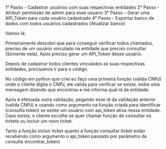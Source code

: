 1° Passo - Cadastrar usuários com suas respectivas entidades
2° Passo - Atribuir permissão de admin para esse usuario
3° Passo - Gerar uma API_Token para cada usuário cadastrado
4° Passo - Exportar banco de dados com todos usuários cadastrados (Atualizar banco)
 

Vamos lá:

Primeiramente descobri que para conseguir verificar todos chamados, preciso de um usuário vinculado na entidade que preciso consultar (Somente nela). Após preciso gerar um API_Token desse usuário. 

Depois de cadastrar todos clientes vinculados as suas respectivas entidades, precisamos ir para o código. 

No código em python que criei eu faço uma primeira função (valida CNPJ) onde o cliente digita o CNPJ, ele valida para verificar se existe, exibe uma mensagem dizendo que encontrou e me informa qual id da entidade. 

Após é efetuada outra validação, pegando esse id da validação anterior (valida CNPJ) e usando como argumento na função criada para identificar (consulta token) se existe um usuário com api_token ativa nessa entidade. Caso exista, o cliente escolhe se quer chamar função de consultar os tickets ou incluir um novo ticket. 

Tanto a função incluir ticket quanto a função consultar ticket estão recebendo como argumento o api_token passado por parâmetro da consulta encontrar_token)

